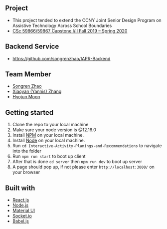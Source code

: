 ## Project
- This project tended to extend the CCNY Joint Senior Design Program on Assistive Technology Across School Boundaries
- [CSc 59866/59867 Capstone I/II Fall 2019 – Spring 2020](http://ccvcl.org/bat-branding-assistive-technologies-for-social-good/)

## Backend Service
- https://github.com/songrenzhao/IAPR-Backend

## Team Member
- [Songren Zhao](https://www.linkedin.com/in/songrenzhao/)
- [Xiaoyan (Yannis) Zhang](https://www.linkedin.com/in/xiaoyanzhang0999/)
- [Hyojun Moon](https://www.linkedin.com/in/hyojun-moon-a28196126/)

## Getting started
1. Clone the repo to your local machine 
2. Make sure your node version is @12.16.0
3. Install [NPM](https://www.npmjs.com/) on your local machine.
4. Install [Node](https://nodejs.org/en/) on your local machine.
5. Run `cd Interactive-Activity-Planings-and-Recommendations` to navigate into the folder
6. Run `npm run start` to boot up client
7. After that is done `cd server` then `npm run dev` to boot up server
8. A page should pop up, if not please enter `http://localhost:3000/` on your browser

## Built with 
- [React.js](https://reactjs.org/)
- [Node.js](https://nodejs.org/en/)
- [Material UI](https://material-ui.com/)
- [Socket.io](https://socket.io/)
- [Babel.js](https://babeljs.io/)
